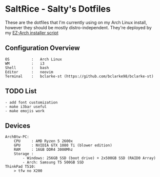 # SaltRice - Salty's Dotfiles

These are the dotfiles that I'm currently using on my Arch Linux install, however they should be mostly distro-independent. They're deployed by my [EZ-Arch installer script](https://github.com/bclarke98/ez_arch)
## Configuration Overview
```
OS          :   Arch Linux
WM          :   i3
Shell       :   bash
Editor      :   neovim
Terminal    :   bclarke-st (https://github.com/bclarke98/bclarke-st)
```

## TODO List
```
- add font customization
- make i3bar useful
- make emojis work
```

## Devices
```
ArchBtw-PC:
    CPU     : AMD Ryzen 5 2600x
    GPU     : NVIDIA GTX 1080 Ti (blower edition)
    RAM     : 16GB DDR4 3000Mhz
    Storage :
        - Windows: 256GB SSD (boot drive) + 2x500GB SSD (RAID0 Array)
        - Arch: Samsung T5 500GB SSD
ThinkPad T510:
    > tfw no X200
```
